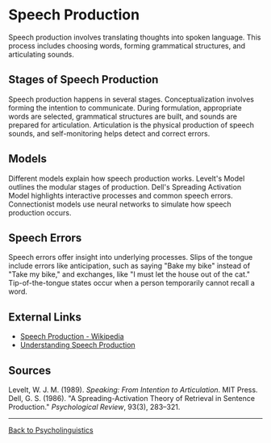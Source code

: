 # Speech Production

Speech production involves translating thoughts into spoken language. This process includes choosing words, forming grammatical structures, and articulating sounds.

## Stages of Speech Production

Speech production happens in several stages. Conceptualization involves forming the intention to communicate. During formulation, appropriate words are selected, grammatical structures are built, and sounds are prepared for articulation. Articulation is the physical production of speech sounds, and self-monitoring helps detect and correct errors.

## Models

Different models explain how speech production works. Levelt's Model outlines the modular stages of production. Dell's Spreading Activation Model highlights interactive processes and common speech errors. Connectionist models use neural networks to simulate how speech production occurs.

## Speech Errors

Speech errors offer insight into underlying processes. Slips of the tongue include errors like anticipation, such as saying "Bake my bike" instead of "Take my bike," and exchanges, like "I must let the house out of the cat." Tip-of-the-tongue states occur when a person temporarily cannot recall a word.

## External Links

- [Speech Production - Wikipedia](https://en.wikipedia.org/wiki/Speech_production)
- [Understanding Speech Production](https://www.ncbi.nlm.nih.gov/books/NBK10977/)

## Sources

Levelt, W. J. M. (1989). *Speaking: From Intention to Articulation*. MIT Press.  
Dell, G. S. (1986). "A Spreading-Activation Theory of Retrieval in Sentence Production." *Psychological Review*, 93(3), 283–321.

---

[Back to Psycholinguistics](README.md)
